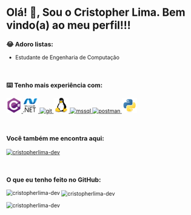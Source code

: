 <h1 align="cnter">Olá! 👋, Sou o Cristopher Lima. Bem vindo(a) ao meu perfil!!!</h1>
<h3 align="left">😂 Adoro listas:</h3>
<ul>
<li>Estudante de Engenharia de Computação</li>
</ul>

<br>

<h3 align="left">⌨️ Tenho mais experiência com:</h3>
<p align="left"> <a href="https://www.w3schools.com/cs/" target="_blank" rel="noreferrer"> <img src="https://raw.githubusercontent.com/devicons/devicon/master/icons/csharp/csharp-original.svg" alt="csharp" width="40" height="40"/> </a> <a href="https://dotnet.microsoft.com/" target="_blank" rel="noreferrer"> <img src="https://raw.githubusercontent.com/devicons/devicon/master/icons/dot-net/dot-net-original-wordmark.svg" alt="dotnet" width="40" height="40"/> </a> <a href="https://git-scm.com/" target="_blank" rel="noreferrer"> <img src="https://www.vectorlogo.zone/logos/git-scm/git-scm-icon.svg" alt="git" width="40" height="40"/> </a> <a href="https://www.linux.org/" target="_blank" rel="noreferrer"> <img src="https://raw.githubusercontent.com/devicons/devicon/master/icons/linux/linux-original.svg" alt="linux" width="40" height="40"/> </a> <a href="https://www.microsoft.com/en-us/sql-server" target="_blank" rel="noreferrer"> <img src="https://www.svgrepo.com/show/303229/microsoft-sql-server-logo.svg" alt="mssql" width="40" height="40"/> </a> <a href="https://postman.com" target="_blank" rel="noreferrer"> <img src="https://www.vectorlogo.zone/logos/getpostman/getpostman-icon.svg" alt="postman" width="40" height="40"/> </a> <a href="https://www.python.org" target="_blank" rel="noreferrer"> <img src="https://raw.githubusercontent.com/devicons/devicon/master/icons/python/python-original.svg" alt="python" width="40" height="40"/> </a> </p>

<br>

<h3 align="left">Você também me encontra aqui:</h3>
<p align="left">
<a href="https://linkedin.com/in/cristopherlima-dev" target="blank"><img align="center" src="https://raw.githubusercontent.com/rahuldkjain/github-profile-readme-generator/master/src/images/icons/Social/linked-in-alt.svg" alt="cristopherlima-dev" height="30" width="40" /></a>
</p>

<br>

<h3 align="left">O que eu tenho feito no GitHub:</h3>
<p><img align="left" src="https://github-readme-stats.vercel.app/api/top-langs?username=cristopherlima-dev&show_icons=true&locale=pt-br&layout=compact" alt="cristopherlima-dev" /></p>

<p>&nbsp;<img align="center" src="https://github-readme-stats.vercel.app/api?username=cristopherlima-dev&show_icons=true&locale=pt-br" alt="cristopherlima-dev" /></p>

<p align="left"> <img src="https://komarev.com/ghpvc/?username=cristopherlima-dev&label=Visitas%20ao%20perfil&color=0e75b6&style=flat" alt="cristopherlima-dev" /> </p>
